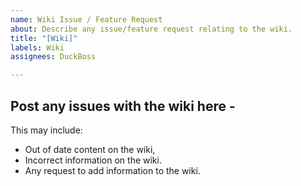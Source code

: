 ```yaml
---
name: Wiki Issue / Feature Request
about: Describe any issue/feature request relating to the wiki.
title: "[Wiki]"
labels: Wiki
assignees: DuckBoss

---
```


## Post any issues with the wiki here -
This may include:
- Out of date content on the wiki,
- Incorrect information on the wiki.
- Any request to add information to the wiki.
